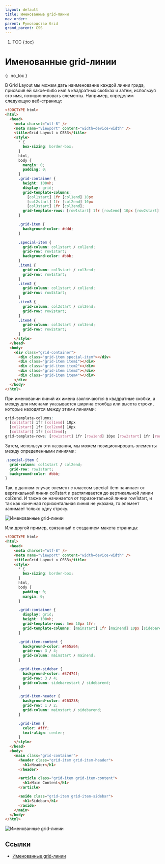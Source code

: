 ```yaml
---
layout: default
title: Именованные grid-линии
nav_order:
parent: Руководство Grid
grand_parent: CSS
---
```


<!-- prettier-ignore-start -->
1. TOC
{:toc}

# Именованные grid-линии
{: .no_toc }
<!-- prettier-ignore-end -->

В Grid Layout мы можем дать наименование каждой линии грида, присвоив ей какое-либо имя в квадратных скобках и затем, используя это имя, позиционировать элементы. Например, определим следующую веб-страницу:

```html
<!DOCTYPE html>
<html>
  <head>
    <meta charset="utf-8" />
    <meta name="viewport" content="width=device-width" />
    <title>Grid Layout в CSS3</title>
    <style>
      * {
        box-sizing: border-box;
      }
      html,
      body {
        margin: 0;
        padding: 0;
      }
      .grid-container {
        height: 100vh;
        display: grid;
        grid-template-columns:
          [col1start] 1fr [col1end] 10px
          [col2start] 1fr [col2end] 10px
          [col3start] 1fr [col3end];
        grid-template-rows: [row1start] 1fr [row1end] 10px [row2start] 1fr [row2end];
      }

      .grid-item {
        background-color: #ddd;
      }

      .special-item {
        grid-column: col1start / col2end;
        grid-row: row1start;
        background-color: #bbb;
      }
      .item1 {
        grid-column: col3start / col3end;
        grid-row: row1start;
      }
      .item2 {
        grid-column: col1start / col1end;
        grid-row: row2start;
      }
      .item3 {
        grid-column: col2start / col2end;
        grid-row: row2start;
      }
      .item4 {
        grid-column: col3start / col3end;
        grid-row: row2start;
      }
    </style>
  </head>
  <body>
    <div class="grid-container">
      <div class="grid-item special-item"></div>
      <div class="grid-item item1"></div>
      <div class="grid-item item2"></div>
      <div class="grid-item item3"></div>
      <div class="grid-item item4"></div>
    </div>
  </body>
</html>
```

При именовании линий их имена заключаются в квадратные скобки, а между для именами указывается ширина столбца или высота строки, которые находятся между этими линиями:

```css
grid-template-columns:
  [col1start] 1fr [col1end] 10px
  [col2start] 1fr [col2end] 10px
  [col3start] 1fr [col3end];
grid-template-rows: [row1start] 1fr [row1end] 10px [row2start] 1fr [row2end];
```

Затем, используя эти названия, мы можем позиционировать элементы между определенными линиями:

```css
.special-item {
  grid-column: col1start / col2end;
  grid-row: row1start;
  background-color: #bbb;
}
```

Так, в данном случае элемент с классом special-item начинает от вертикальной линии col1start и растягивается до вертикальной линии col2end. И также он начинается от горизонтальной линии row1start, и так как конечная горизонтальная линия не указана, то элемент занимает только одну строку.

![Именованные grid-линии](grid-9-1.png)

Или другой пример, связанный с созданием макета страницы:

```html
<!DOCTYPE html>
<html>
  <head>
    <meta charset="utf-8" />
    <meta name="viewport" content="width=device-width" />
    <title>Grid Layout в CSS3</title>
    <style>
      * {
        box-sizing: border-box;
      }
      html,
      body {
        padding: 0;
        margin: 0;
      }

      .grid-container {
        display: grid;
        height: 100vh;
        grid-template-rows: 6em 10px 1fr;
        grid-template-columns: [mainstart] 1fr [mainend] 10px [sidebarestart] 25% [sidebarend];
      }

      .grid-item-content {
        background-color: #455a64;
        grid-row: 3 / 4;
        grid-column: mainstart / mainend;
      }

      .grid-item-sidebar {
        background-color: #37474f;
        grid-row: 3 / 4;
        grid-column: sidebarestart / sidebarend;
      }

      .grid-item-header {
        background-color: #263238;
        grid-row: 1 / 2;
        grid-column: mainstart / sidebarend;
      }

      .grid-item {
        color: #fff;
        text-align: center;
      }
    </style>
  </head>
  <body>
    <main class="grid-container">
      <header class="grid-item grid-item-header">
        <h1>Header</h1>
      </header>

      <article class="grid-item grid-item-content">
        <h1>Main Content</h1>
      </article>

      <aside class="grid-item grid-item-sidebar">
        <h1>Sidebar</h1>
      </aside>
    </main>
  </body>
</html>
```

![Именованные grid-линии](grid-9-2.png)

## Ссылки

- [Именованные grid-линии](https://metanit.com/web/html5/13.9.php)
